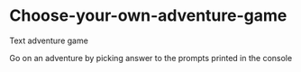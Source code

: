 # Choose-your-own-adventure-game
Text adventure game

Go on an adventure by picking answer to the prompts printed in the console
